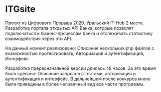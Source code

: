 # ITGsite
Проект из Цифрового Прорыва 2020. Уральский IT-Hub 2 место. Разработка портала открытых API Банка, которые позволят подключаться к бизнес-процессам банка и отслеживать статистику взаимодействия через эти API. 

На данный момент реализовано:
Описание нескольких php файлов с возможностью протестировать,
Авторизация и аутентификация,
Интерфейс

Разработка прервоначальной версии длилась 48 часов. За это время было сделано: Описание запросов с тестами, авторизация и аутентификация и интерфейс. В дальнейшем после конкурса мною были приведены в более человечный вид все части программы. 
